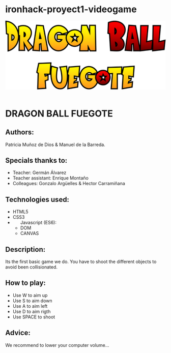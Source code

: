 # ironhack-proyect1-videogame

<img src="./img/DragonBallFuegote-logo.png" alt="Dragon Ball Fuegote">
<br>
<br>
<h1>DRAGON BALL FUEGOTE</h1>

<h2>Authors:</h2> Patricia Muñoz de Dios & Manuel de la Barreda.

<h2>Specials thanks to:</h2>
<ul>
  <li> Teacher: Germán Álvarez</li>
  <li> Teacher assistant: Enrique Montaño</li>
  <li> Colleagues: Gonzalo Argüelles & Hector Carramiñana</li>
 </ul>
  
<h2>Technologies used:</h2>
<ul>
  <li> HTML5</li>
  <li> CSS3</li>
  <li><ul> Javascript (ES6):
    <li> DOM</li>
    <li> CANVAS</li>
  </ul>
  </li>
 </ul>

<h2>Description:</h2> Its the first basic game we do. You have to shoot the different objects to avoid been collisionated.

<h2>How to play:</h2>
<ul>
  <li> Use W to aim up</li>
  <li> Use S to aim down</li>
  <li> Use A to aim left</li>
  <li> Use D to aim rigth</li>
  <li> Use SPACE to shoot</li>
 </ul>
  
  <h2>Advice:</h2> We recommend to lower your computer volume...
